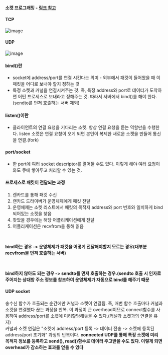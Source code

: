 #### 소켓 프로그래밍 - <a href="https://velog.io/@emplam27/CS-%EA%B7%B8%EB%A6%BC%EC%9C%BC%EB%A1%9C-%EC%95%8C%EC%95%84%EB%B3%B4%EB%8A%94-%EB%84%A4%ED%8A%B8%EC%9B%8C%ED%81%AC-%EC%86%8C%EC%BC%93-%ED%94%84%EB%A1%9C%EA%B7%B8%EB%9E%98%EB%B0%8D%EA%B3%BC-Handshaking" target="_blank">링크 참고</a>

#### TCP
![image](https://user-images.githubusercontent.com/71350045/229456837-5b6ba774-2823-49ee-8261-ec785325c796.png)

#### UDP
![image](https://user-images.githubusercontent.com/71350045/229545908-febd1de1-daab-44a2-9b00-1403807c9e65.png)

#### bind()란
- socket에 address/port를 연결 시킨다는 의미 - 외부에서 패킷이 들어왔을 때  이 패킷을 어디로 보내야 할지 정하는 것
- 특정 소켓과 커널을 연결시켜주는 것. 즉, 특정 address와 port로 데이터가 도착하면 어떤 프로세스로 보내라고 정해주는 것. 따라서 서버에서 bind()를 해야 한다.(sendto를 먼저 호출하는 서버 제외)

#### listen()이란
- 클라이언트의 연결 요청을 기다리는 소켓. 항상 연결 요청을 듣는 역할만을 수행한다. listen 소켓은 연결 요청이 오게 되면 본인이 복제한 새로운 소켓을 만들어 통신을 연결.(fork)

#### port/socket
- 한 port에 여러 socket descriptor를 열어둘 수도 있다. 이렇게 해야 여러 요청이 와도 큐에 쌓아두고 처리할 수 있는 것.

#### 프로세스로 패킷이 전달되는 과정
1. 랜카드를 통해 패킷 수신
2. 랜카드 드라이버가 운영체제에게 패킷 전달
3. 운영체제는 소켓 리스트에서 패킷의 목적지 address와 port 번호와 일치하게 bind되어있는 소켓을 찾음
4. 찾았을 경우에는 해당 어플리케이션에게 전달
5. 어플리케이션은 recvfrom을 통해 읽음

</br>

**bind하는 경우 -> 운영체제가 패킷을 어떻게 전달해야할지 모르는 경우(대부분 recvfrom을 먼저 호출하는 서버)**

</br>

**bind하지 않아도 되는 경우 -> sendto를 먼저 호출하는 경우.(sendto 호출 시 인자로 주어지는 상대방 주소 정보를 참조하여 운영체제가 자동으로 bind를 해주기 때문**

#### UDP socket
송수신 함수가 호출되는 순간에만 커널과 소켓이 연결됨. 즉, 매번 함수 호출마다 커널과 소켓을 연결했다 끊는 과정을 반복. 이 과정이 큰 overhead이므로 connect함수를 사용하여 address/port를 소켓에 미리할당해놓을 수 있다.(커널과 소켓과의 연결을 유지)
</br> 커널과 소켓 연결은 "소켓에 address/port 등록 -> 데이터 전송 -> 소켓에 등록된 address/port 초기화" 과정의 반복이다.
**connected UDP를 통해 특정 소켓에 미리 목적지 정보를 등록하고 send(), read()함수로 데이터 주고받을 수도 있다. 이렇게 되면 overhead가 감소하는 효과를 얻을 수 있다**

